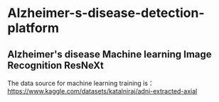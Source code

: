 # Alzheimer-s-disease-detection-platform
Alzheimer's disease  Machine learning  Image Recognition  ResNeXt
--
The data source for machine learning training is：https://www.kaggle.com/datasets/katalniraj/adni-extracted-axial
